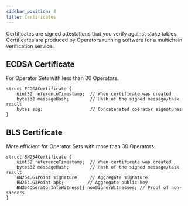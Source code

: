 ```yaml
---
sidebar_position: 4
title: Certificates
---
```


Certificates are signed attestations that you verify against stake tables. Certificates are produced by Operators running
software for a multichain verification service.

## ECDSA Certificate

For Operator Sets with less than 30 Operators.

```
struct ECDSACertificate {
    uint32 referenceTimestamp;  // When certificate was created
    bytes32 messageHash;        // Hash of the signed message/task result
    bytes sig;                  // Concatenated operator signatures
}
```

## BLS Certificate

More efficient for Operator Sets with more than 30 Operators.

```
struct BN254Certificate {
    uint32 referenceTimestamp;  // When certificate was created
    bytes32 messageHash;        // Hash of the signed message/task result
    BN254.G1Point signature;    // Aggregate signature
    BN254.G2Point apk;         // Aggregate public key
    BN254OperatorInfoWitness[] nonSignerWitnesses; // Proof of non-signers
}
```